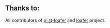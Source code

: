 Thanks to:
----------

All contributors of [olist-loafer](https://github.com/olist/olist-loafer/) and [loafer](https://github.com/georgeyk/loafer/) project.
